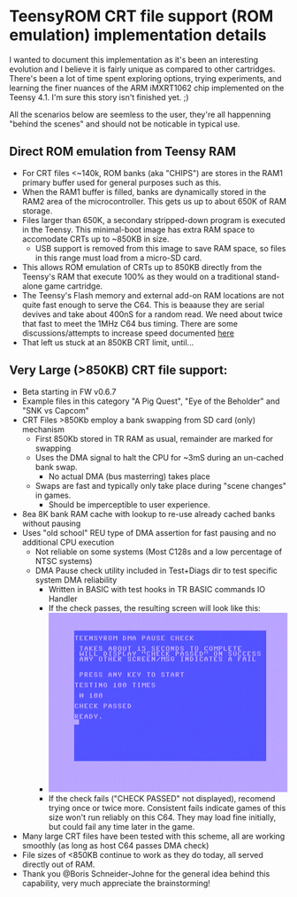 
# TeensyROM CRT file support (ROM emulation) implementation details

   I wanted to document this implementation as it's been an interesting evolution and I believe it is fairly unique as compared to other cartridges.  There's been a lot of time spent exploring options, trying experiments, and learning the finer nuances of the ARM iMXRT1062 chip implemented on the Teensy 4.1.  I'm sure this story isn't finished yet.  ;)

   All the scenarios below are seemless to the user, they're all happenning "behind the scenes" and should not be noticable in typical use.

## Direct ROM emulation from Teensy RAM
 * For CRT files <~140k, ROM banks (aka "CHIPS") are stores in the RAM1 primary buffer used for general purposes such as this.
 * When the RAM1 buffer is filled, banks are dynamically stored in the RAM2 area of the microcontroller.  This gets us up to about 650K of RAM storage.
 * Files larger than 650K, a secondary stripped-down program is executed in the Teensy. This minimal-boot image has extra RAM space to accomodate CRTs up to ~850KB in size.
   * USB support is removed from this image to save RAM space, so files in this range must load from a micro-SD card.
 * This allows ROM emulation of CRTs up to 850KB directly from the Teensy's RAM that execute 100% as they would on a traditional stand-alone game cartridge.
 * The Teensy's Flash memory and external add-on RAM locations are not quite fast enough to serve the C64. This is beaause they are serial devives and take about 400nS for a random read.  We need about twice that fast to meet the 1MHz C64 bus timing. There are some discussions/attempts to increase speed documented [here](https://forum.pjrc.com/index.php?threads/faster-way-to-read-a-single-byte-from-flash-or-ext-psram.73428/)
 * That left us stuck at an 850KB CRT limit, until...

## Very Large (>850KB) CRT file support:
 * Beta starting in FW v0.6.7
 * Example files in this category "A Pig Quest", "Eye of the Beholder" and "SNK vs Capcom"
 * CRT Files >850Kb employ a bank swapping from SD card (only) mechanism
   * First 850Kb stored in TR RAM as usual, remainder are marked for swapping
   * Uses the DMA signal to halt the CPU for ~3mS during an un-cached bank swap.
     * No actual DMA (bus masterring) takes place
   * Swaps are fast and typically only take place during "scene changes" in games.
     * Should be imperceptible to user experience.
 * 8ea 8K bank RAM cache with lookup to re-use already cached banks without pausing
 * Uses "old school" REU type of DMA assertion for fast pausing and no additional CPU execution
   * Not reliable on some systems (Most C128s and a low percentage of NTSC systems)
   * DMA Pause check utility included in Test+Diags dir to test specific system DMA reliability
     * Written in BASIC with test hooks in TR BASIC commands IO Handler
     * If the check passes, the resulting screen will look like this:
     * ![DMA Check Pass](/media/Screen%20captures/DMA_Check_Pass.png)
     * If the check fails ("CHECK PASSED" not displayed), recomend trying once or twice more. Consistent fails indicate games of this size won't run reliably on this C64. They may load fine initially, but could fail any time later in the game.
 * Many large CRT files have been tested with this scheme, all are working smoothly (as long as host C64 passes DMA check)
 * File sizes of <850KB continue to work as they do today, all served directly out of RAM.
 * Thank you @Boris Schneider-Johne for the general idea behind this capability, very much appreciate the brainstorming!

